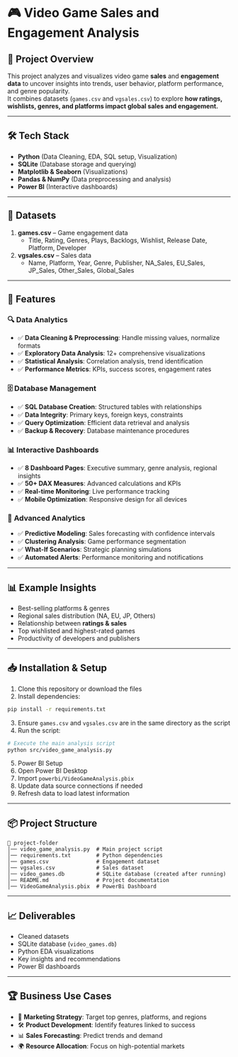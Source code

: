 # 🎮 Video Game Sales and Engagement Analysis

## 📌 Project Overview
This project analyzes and visualizes video game **sales** and **engagement data** to uncover insights into trends, user behavior, platform performance, and genre popularity.  
It combines datasets (`games.csv` and `vgsales.csv`) to explore **how ratings, wishlists, genres, and platforms impact global sales and engagement.**  

---

## 🛠️ Tech Stack
- **Python** (Data Cleaning, EDA, SQL setup, Visualization)
- **SQLite** (Database storage and querying)
- **Matplotlib & Seaborn** (Visualizations)
- **Pandas & NumPy** (Data preprocessing and analysis)
- **Power BI** (Interactive dashboards)

---

## 📂 Datasets
1. **games.csv** – Game engagement data  
   - Title, Rating, Genres, Plays, Backlogs, Wishlist, Release Date, Platform, Developer  
2. **vgsales.csv** – Sales data  
   - Name, Platform, Year, Genre, Publisher, NA_Sales, EU_Sales, JP_Sales, Other_Sales, Global_Sales  

---

## 🚀 Features

### 🔍 **Data Analytics**
- ✅ **Data Cleaning & Preprocessing**: Handle missing values, normalize formats
- ✅ **Exploratory Data Analysis**: 12+ comprehensive visualizations
- ✅ **Statistical Analysis**: Correlation analysis, trend identification
- ✅ **Performance Metrics**: KPIs, success scores, engagement rates

### 🗄️ **Database Management**
- ✅ **SQL Database Creation**: Structured tables with relationships
- ✅ **Data Integrity**: Primary keys, foreign keys, constraints
- ✅ **Query Optimization**: Efficient data retrieval and analysis
- ✅ **Backup & Recovery**: Database maintenance procedures

### 📊 **Interactive Dashboards**
- ✅ **8 Dashboard Pages**: Executive summary, genre analysis, regional insights
- ✅ **50+ DAX Measures**: Advanced calculations and KPIs
- ✅ **Real-time Monitoring**: Live performance tracking
- ✅ **Mobile Optimization**: Responsive design for all devices

### 🤖 **Advanced Analytics**
- ✅ **Predictive Modeling**: Sales forecasting with confidence intervals
- ✅ **Clustering Analysis**: Game performance segmentation
- ✅ **What-If Scenarios**: Strategic planning simulations
- ✅ **Automated Alerts**: Performance monitoring and notifications 

---

## 📊 Example Insights
- Best-selling platforms & genres  
- Regional sales distribution (NA, EU, JP, Others)  
- Relationship between **ratings & sales**  
- Top wishlisted and highest-rated games  
- Productivity of developers and publishers  

---

## 📥 Installation & Setup

1. Clone this repository or download the files  
2. Install dependencies:

```bash
pip install -r requirements.txt
```

3. Ensure `games.csv` and `vgsales.csv` are in the same directory as the script  
4. Run the script:

```bash
# Execute the main analysis script
python src/video_game_analysis.py
```

5. Power BI Setup
 1. Open Power BI Desktop
 2. Import `powerbi/VideoGameAnalysis.pbix`
 3. Update data source connections if needed
 4. Refresh data to load latest information

---

## 📦 Project Structure
```
📁 project-folder
│── video_game_analysis.py  # Main project script
│── requirements.txt        # Python dependencies
│── games.csv               # Engagement dataset
│── vgsales.csv             # Sales dataset
│── video_games.db          # SQLite database (created after running)
│── README.md               # Project documentation
│── VideoGameAnalysis.pbix  # PowerBi Dashboard
```

---

## 📈 Deliverables
- Cleaned datasets
- SQLite database (`video_games.db`)
- Python EDA visualizations
- Key insights and recommendations
- Power BI dashboards

---

## 🏆 Business Use Cases
- 🎯 **Marketing Strategy**: Target top genres, platforms, and regions  
- 🛠️ **Product Development**: Identify features linked to success  
- 📊 **Sales Forecasting**: Predict trends and demand  
- 🌍 **Resource Allocation**: Focus on high-potential markets  


